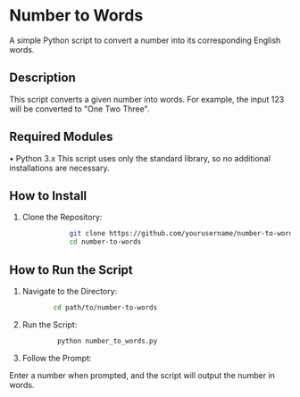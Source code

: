 # Number to Words
A simple Python script to convert a number into its corresponding English words.

## Description
This script converts a given number into words. For example, the input 123 will be converted to "One Two Three".

## Required Modules
• Python 3.x
This script uses only the standard library, so no additional installations are necessary.

## How to Install
1. Clone the Repository:
```bash 
               git clone https://github.com/yourusername/number-to-words.git
               cd number-to-words
```
## How to Run the Script
1. Navigate to the Directory:
```bash
           cd path/to/number-to-words
```
2. Run the Script:
```bash
            python number_to_words.py
```
3. Follow the Prompt:

Enter a number when prompted, and the script will output the number in words.
